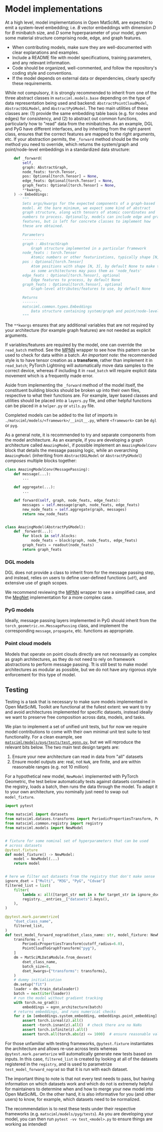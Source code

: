 # Model implementations

At a high level, model implementations in Open MatSciML are expected to emit a system-level embedding; i.e. $B$
vector embeddings with dimension $D$ for $B$ minibatch size, and $D$ some hyperparameter of your model, given
some material structure comprising node, edge, and graph features.

- When contributing models, make sure they are well-documented with clear explanations and examples.
- Include a README file with model specifications, training parameters, and any relevant information.
- Code should be organized, well-commented, and follow the repository's coding style and conventions.
- If the model depends on external data or dependencies, clearly specify these requirements.

While not compulsory, it is strongly recommended to inherit from one of the three abstract classes in `matsciml.models.base`
depending on the type of data representation being used and backend: `AbstractPointCloudModel`, `AbstractDGLModel`, and
`AbstractPyGModel`. The two main utilities of these classes are: (1) provide the same embedding table basis (e.g. for nodes
and edges) for consistency, and (2) to abstract out common functions, particularly how to "read" data from the minibatches.
As an example, DGL and PyG have different interfaces, and by inheriting from the right parent class, ensures that the correct
features are mapped to the right arguments, etc. If your abstraction permits, the `_forward` method should be the only method
you need to override, which returns the system/graph and point/node-level embeddings in a standardized data structure:

```python
    def _forward(
        self,
        graph: AbstractGraph,
        node_feats: torch.Tensor,
        pos: Optional[torch.Tensor] = None,
        edge_feats: Optional[torch.Tensor] = None,
        graph_feats: Optional[torch.Tensor] = None,
        **kwargs,
    ) -> Embeddings:
        """
        Sets args/kwargs for the expected components of a graph-based
        model. At the bare minimum, we expect some kind of abstract
        graph structure, along with tensors of atomic coordinates and
        numbers to process. Optionally, models can include edge and graph
        features, but is left for concrete classes to implement how
        these are obtained.

        Parameters
        ----------
        graph : AbstractGraph
            Graph structure implemented in a particular framework
        node_feats : torch.Tensor
            Atomic numbers or other featurizations, typically shape [N, ...] for N nuclei
        pos : Optional[torch.Tensor]
            Atom positions with shape [N, 3], by default None to make this optional
            as some architectures may pass them as 'node_feats'
        edge_feats : Optional[torch.Tensor], optional
            Edge features to process, by default None
        graph_feats : Optional[torch.Tensor], optional
            Graph-level attributes/features to use, by default None

        Returns
        -------
        matsciml.common.types.Embeddings
            Data structure containing system/graph and point/node-level embeddings.
        """
```

The `**kwargs` ensures that any additional variables that are not required by your architecture (for example graph features)
are not needed as explicit arguments.

If variables/features are required by the model, one can override the `read_batch` method. See the [MPNN](https://github.com/IntelLabs/matsciml/blob/main/matsciml/models/dgl/mpnn.py) wrapper to see how this pattern can be used to check for data within a batch. *An important note*: the recommended style is to have tensor creation as a __transform__, rather than implement it in `read_batch`; PyTorch Lightning will automatically move data samples to the correct device, whereas if including it in `read_batch` will require explicit data movement which is a frequently made error.

Aside from implementing the `_forward` method of the model itself, the constituent building blocks should be broken up into their own files, respective to what their functions are. For example, layer based classes and utilities should be placed into a `layers.py` file, and other helpful functions can be placed in a `helper.py` or `utils.py` file.

Completed models can be added to the list of imports in `./matsciml/models/<framework>/__init__.py`, where `<framework>` can be `dgl` or `pyg`.

As a general note, it is recommended to try and separate components from the model architecture. As an example, if you are developing a
graph architecture called `AmazingModel`, if possible implement an `AmazingModelConv` block that details the message passing logic, while
an overarching `AmazingModel` (inheriting from `AbstractDGLModel` or `AbstractPyGModel`) _composes_ multiple blocks together:

```python
class AmazingModelConv(MessagePassing):
    def message(...):
        ...

    def aggregate(...):
        ...

    def forward(self, graph, node_feats, edge_feats):
        messages = self.message(graph, node_feats, edge_feats)
        new_node_feats = self.aggregate(graph, messages)
        return new_node_feats


class AmazingModel(AbstractPyGModel):
    def _forward(...):
        for block in self.blocks:
            node_feats = block(graph, node_feats, edge_feats)
        graph_feats = readout(node_feats)
        return graph_feats
```

### DGL models

DGL does not provide a class to inherit from for the message passing step, and instead, relies
on users to define user-defined functions (`udf`), and extensive use of graph scopes.

We recommend reviewing the [MPNN](https://github.com/IntelLabs/matsciml/blob/main/matsciml/models/dgl/mpnn.py) wrapper
to see a simplified case, and the [MegNet](https://github.com/IntelLabs/matsciml/tree/main/matsciml/models/dgl/megnet) implementation
for a more complex case.

### PyG models

Ideally, message passing layers implemented in PyG should inherit from the `torch_geometric.nn.MessagePassing` class, and implement
the corresponding `message`, `propagate`, etc. functions as appropriate.

### Point cloud models

Models that operate on point clouds directly are not necessarily as complex as graph architectures,
as they do not need to rely on framework abstractions to perform message passing. Tt is still best
to make model architectures as modular as possible, but we do not have any rigorous style enforcement
for this type of model.

## Testing

Testing is a task that is necessary to make sure models implemented in Open MatSciML Toolkit are functional
at the fullest extent: we want to try and avoid architectures implemented for specific datasets, instead
ideally we want to preserve free composition across data, models, and tasks.

We plan to implement a set of unified unit tests, but for now we require model contributions to come with
their own minimal unit test suite to test functionality. For a clean example, see [`matsciml/models/pyg/tests/test_egnn.py`][egnn-test],
but we will reproduce the relevant bits below. The two main test design targets are:

1. Ensure your new architecture can read in data from "all" datasets
2. Ensure model outputs are: real, not `NaN`, are finite, and are within reasonable ranges (e.g. not 10 million)

For a hypothetical new model, `NewModel` implemented with PyTorch Geometric, the
test below automatically tests against datasets contained in the registry,
loads a batch, then runs the data through the model. To adapt it to your own
architecture, you nominally just need to swap out `model_fixture`.

```python
import pytest

from matsciml import datasets
from matsciml.datases.transforms import PeriodicPropertiesTransform, PointCloudToGraphTransform
from matsciml.common.registry import registry
from matsciml.models import NewModel


# fixture for some nominal set of hyperparameters that can be used
# across datasets
@pytest.fixture
def model_fixture() -> NewModel:
    model = NewModel(...)
    return model


# here we filter out datasets from the registry that don't make sense
ignore_dset = ["Multi", "M3G", "PyG", "Cdvae"]
filtered_list = list(
    filter(
        lambda x: all([target_str not in x for target_str in ignore_dset]),
        registry.__entries__["datasets"].keys(),
    ),
)

@pytest.mark.parametrize(
    "dset_class_name",
    filtered_list,
)
def test_model_forward_nograd(dset_class_name: str, model_fixture: NewModel):
    transforms = [
        PeriodicPropertiesTransform(cutoff_radius=6.0),
        PointCloudToGraphTransform("pyg"),
    ]
    dm = MatSciMLDataModule.from_devset(
        dset_class_name,
        batch_size=8,
        dset_kwargs={"transforms": transforms},
    )
    # dummy initialization
    dm.setup("fit")
    loader = dm.train_dataloader()
    batch = next(iter(loader))
    # run the model without gradient tracking
    with torch.no_grad():
        embeddings = egnn_architecture(batch)
    # returns embeddings, and runs numerical checks
    for z in [embeddings.system_embedding, embeddings.point_embedding]:
        assert torch.isreal(z).all()
        assert ~torch.isnan(z).all()  # check there are no NaNs
        assert torch.isfinite(z).all()
        assert torch.all(torch.abs(z) <= 1000)  # ensure reasonable values
```

For those unfamiliar with testing frameworks, `@pytest.fixture` instantiates the
architecture and allows re-use across tests whereas `@pytest.mark.paramterize`
will automatically generate new tests based on inputs. In this case, `filtered_list`
is created by looking at all of the datasets registered in the `registry`,
and is used to parametrize `test_model_forward_nograd` so that it is run with each
dataset.

The important thing to note is that not every test needs to pass, but having
information on which datasets work and which do not is extremely helpful for
maintainers to determine when and how to merge your new model into Open MatSciML.
On the other hand, it is also informative for you (and other users) to know,
for example, which datasets need to be normalized.

The recommendation is to nest these tests under their respective frameworks (e.g. `matsciml/models/pyg/tests`).
As you are developing your model, you can then run `pytest -vv test_<model>.py` to ensure
things are working as intended!

[egnn-test]: ./pyg/tests/test_egnn.py
